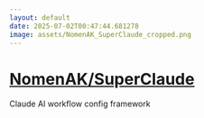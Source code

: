 ```yaml
---
layout: default
date: 2025-07-02T00:47:44.681278
image: assets/NomenAK_SuperClaude_cropped.png
---
```


# [NomenAK/SuperClaude](https://github.com/NomenAK/SuperClaude)

Claude AI workflow config framework
